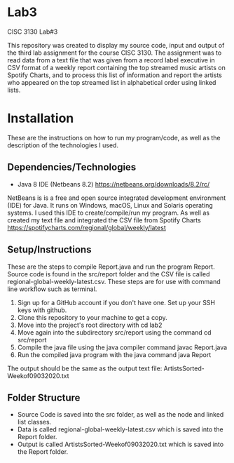 # Lab3
CISC 3130 Lab#3

This repository was created to display my source code, input and output of the third lab assignment for the course CISC 3130. The assignment was to read data from a text file that was given from a record label executive in CSV format of a weekly report containing the top streamed music artists on Spotify Charts, and to process this list of information and report the artists who appeared on the top streamed list in alphabetical order using linked lists.

# Installation
These are the instructions on how to run my program/code, as well as the description of the technologies I used.

## Dependencies/Technologies
* Java 8 IDE (Netbeans 8.2) https://netbeans.org/downloads/8.2/rc/

NetBeans is is a free and open source integrated development environment (IDE) for Java. It runs on Windows, macOS, Linux and Solaris operating systems. I used this IDE to create/compile/run my program. As well as created my text file and integrated the CSV file from Spotify Charts https://spotifycharts.com/regional/global/weekly/latest

## Setup/Instructions
These are the steps to compile Report.java and run the program Report. Source code is found in the src/report folder and the CSV file is called regional-global-weekly-latest.csv. These steps are for use with command line workflow such as terminal.

1. Sign up for a GitHub account if you don't have one. Set up your SSH keys with github.
2. Clone this repository to your machine to get a copy.
3. Move into the project's root directory with cd lab2
4. Move again into the subdirectory src/report using the command cd src/report
5. Compile the java file using the java compiler command javac Report.java
5. Run the compiled java program with the java command java Report

The output should be the same as the output text file: ArtistsSorted-Weekof09032020.txt

## Folder Structure
* Source Code is saved into the src folder, as well as the node and linked list classes.
* Data is called regional-global-weekly-latest.csv which is saved into the Report folder.
* Output is called ArtistsSorted-Weekof09032020.txt which is saved into the Report folder.
